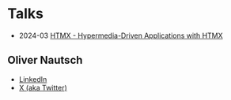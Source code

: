 # Talks

* 2024-03 [HTMX - Hypermedia-Driven Applications with HTMX](./htmx.md)

## Oliver Nautsch<!-- include: oliver.md -->

* [LinkedIn](https://www.linkedin.com/in/oliver-nautsch/)
* [X (aka Twitter)](https://twitter.com/ollispieps)


<!-- endInclude -->

